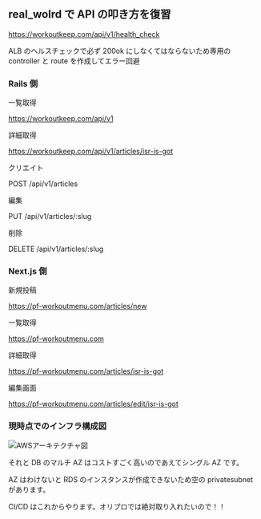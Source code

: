 ## real_wolrd で API の叩き方を復習

https://workoutkeep.com/api/v1/health_check

ALB のヘルスチェックで必ず 200ok にしなくてはならないため専用の controller と route を作成してエラー回避

### Rails 側

一覧取得

https://workoutkeep.com/api/v1

詳細取得

https://workoutkeep.com/api/v1/articles/isr-is-got

クリエイト

POST /api/v1/articles

編集

PUT /api/v1/articles/:slug

削除

DELETE /api/v1/articles/:slug

### Next.js 側

新規投稿

https://pf-workoutmenu.com/articles/new

一覧取得

https://pf-workoutmenu.com

詳細取得

https://pf-workoutmenu.com/articles/isr-is-got

編集画面

https://pf-workoutmenu.com/articles/edit/isr-is-got

### 現時点でのインフラ構成図

![AWSアーキテクチャ図](https://github.com/uenomoto/real_world_kai/assets/113354283/7514a9f2-471f-44c5-99cd-6a8385eed530)

それと DB のマルチ AZ はコストすごく高いのであえてシングル AZ です。

AZ はわけないと RDS のインスタンスが作成できないため空の privatesubnet があります。

CI/CD はこれからやります。オリプロでは絶対取り入れたいので！！
